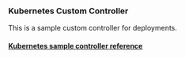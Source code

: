 ### Kubernetes Custom Controller

This is a sample custom controller for deployments.

#### [Kubernetes sample controller reference][1]
[1]:https://github.com/kubernetes/sample-controller "Kubernetes sample controller reference"